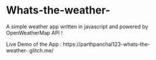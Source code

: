 # Whats-the-weather-
A simple weather app written in javascript and powered by OpenWeatherMap API !


Live Demo of the App : https://parthpanchal123-whats-the-weather-.glitch.me/
